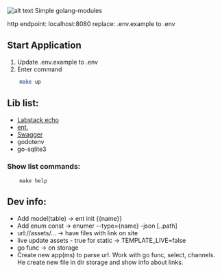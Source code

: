 ![alt text](https://sagacitysoftware.co.in/wp-content/uploads/2020/07/RPA3.jpg)
Simple golang-modules

http endpoint: localhost:8080
replace: .env.example to .env

## Start Application
1. Update .env.example to .env
2. Enter command
```bash
    make up
```

## Lib list:
- [Labstack echo](https://echo.labstack.com/)
- [ent.](https://entgo.io/)
- [Swagger](https://github.com/swaggo/swag) 
- godotenv
- go-sqlite3


### Show list commands:
```shell
    make help
```

## Dev info:
- Add model(table) -> ent init {{name}}
- Add enum const -> enumer --type={name} -json [..path]
- url://assets/... -> have files with link on site
- live update assets - true for static -> TEMPLATE_LIVE=false
- go func -> on storage 
- Create new app(ms) to parse url. Work with go func, select, channels. He create new file in dir storage and show info about links. 

